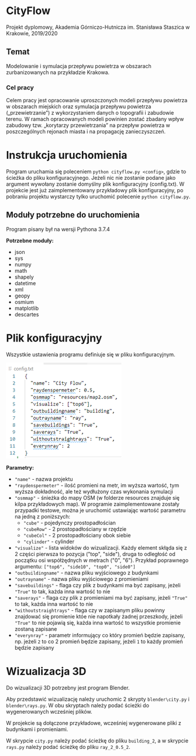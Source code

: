 # CityFlow
Projekt dyplomowy, Akademia Górniczo-Hutnicza im. Stanisława Staszica w Krakowie, 2019/2020

## Temat
Modelowanie i symulacja przepływu powietrza w obszarach zurbanizowanych na przykładzie Krakowa.

### Cel pracy
Celem pracy jest opracowanie uproszczonych modeli przepływu powietrza w obszarach miejskich oraz symulacja przepływu powietrza („przewietrzanie”) z wykorzystaniem danych o topografii i zabudowie terenu. W ramach opracowanych modeli powinien zostać zbadany wpływ zabudowy tzw. „korytarzy przewietrzania” na przepływ powietrza w poszczególnych rejonach miasta i na propagację zanieczyszczeń.

# Instrukcja uruchomienia
Program uruchamia się poleceniem `python cityflow.py <config>`, gdzie <config> to ścieżka do pliku konfiguracyjnego. Jeżeli nic nie zostanie podane jako argument wywołany zostanie domyślny plik konfiguracyjny (config.txt). W projekcie jest już zaimplementowany przykładowy plik konfiguracyjny, po pobraniu projektu wystarczy tylko uruchomić polecenie `python cityflow.py`.

## Moduły potrzebne do uruchomienia
Program pisany był na wersji Pythona 3.7.4

**Potrzebne moduły:**
* json
* sys
* numpy
* math
* shapely
* datetime
* xml
* geopy
* osmium
* matplotlib
* descartes

# Plik konfiguracyjny
Wszystkie ustawienia programu definiuje się w pliku konfiguracyjnym.

![Config](https://github.com/Rejurhf/CityFlow/blob/master/resources/config.png)

**Parametry:**
* `"name"` - nazwa projektu
* `"raydenspermeter"` - ilość promieni na metr, im wyższa wartość, tym wyższa dokładność, ale też wydłużony czas wykonania symulacji
* `"osmmap"` - śnieżka do mapy OSM (w folderze resources znajduje się kilpa przykładowych map). W programie zaimplementowane zostały przypadki testowe, można je uruchomić ustawiając wartość parametru na jedną z poniższych:
  - `"cube"` - pojedynczy prostopadłościan
  - `"cubeRow"` - 2 prostopadłościany w rzędzie
  - `"cubeCol"` - 2 prostopadłościany obok siebie
  - `"cylinder"` - cylinder
* `"visualize"` - lista widoków do wizualizacji. Każdy element skłąda się z 2 części pierwsza to pozycja ("top", "side"), druga to odległość od początku osi współżędnych w metrach ("0", "6"). Przykład poprawnego argumentu: `["top6", "side10", "top0", "side0"]`
* `"outbuildingname"` - nazwa pliku wyjściowego z budynkami
* `"outrayname"` - nazwa pliku wyjściowego z promieniami
* `"savebuildings"` - flaga czy plik z budynkami ma być zapisany, jeżeli `"True"` to tak, każda inna wartość to nie
* `"saverays"` - flaga czy plik z promieniami ma być zapisany, jeżeli `"True"` to tak, każda inna wartość to nie
* `"withoutstraightrays"` - flaga czy w zapisanym pliku powinny znajdować się promienie któe nie napotkały żadnej przeszkody, jeżeli `"True"` to nie pojawią się, każda inna wartość to wszystkie promienie zostaną zapisane
* `"everynray"` - parametr informujący co który promień będzie zapisany, np. jeżeli `2` to co 2 promień będzie zapisany, jeżeli `1` to każdy promień będzie zapisany

# Wizualizacja 3D
Do wizualizacji 3D potrzebny jest program Blender.

Aby przedstawić wizualizację należy uruchomic 2 skrypty `blender\city.py` i `blender\rays.py`. W obu skryptach należy podać ścieżki do wygenerowanych wcześniej plików.

W projekcie są dołączone przykładowe, wcześniej wygenerowane pliki z budynkami i promieniami.

W skrypcie `city.py` należy podać ścieżkę do pliku `building_2`, a w skrypcie `rays.py` należy podać ścieżkę do pliku `ray_2_0.5_2`.